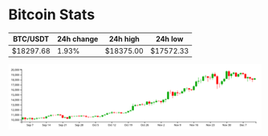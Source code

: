 # Bitcoin Stats

BTC/USDT|24h change|24h high|24h low|
|---|---|---|---|
|$18297.68|1.93%|$18375.00|$17572.33|

<img src="./chart.svg">

